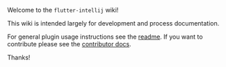 Welcome to the `flutter-intellij` wiki!

This wiki is intended largely for development and process documentation.  

For general plugin usage instructions see the [readme](https://github.com/flutter/flutter-intellij/blob/master/README.md). If you want to contribute please see the [contributor docs](https://github.com/flutter/flutter-intellij/blob/master/CONTRIBUTING.md).

Thanks!
